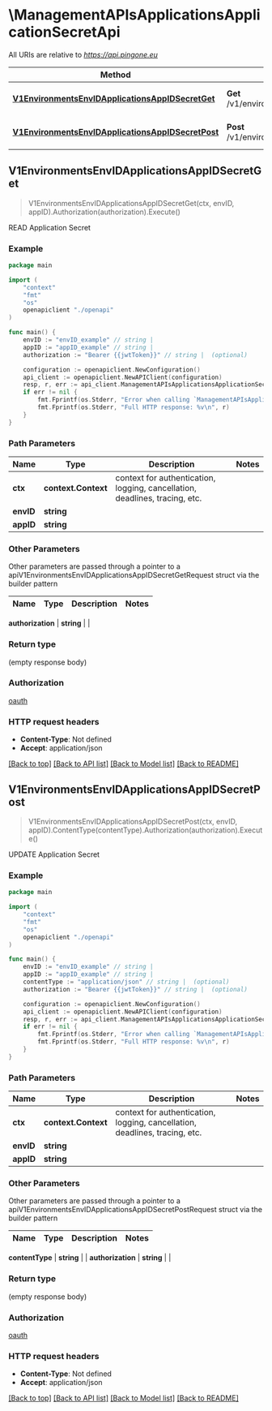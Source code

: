 # \ManagementAPIsApplicationsApplicationSecretApi

All URIs are relative to *https://api.pingone.eu*

Method | HTTP request | Description
------------- | ------------- | -------------
[**V1EnvironmentsEnvIDApplicationsAppIDSecretGet**](ManagementAPIsApplicationsApplicationSecretApi.md#V1EnvironmentsEnvIDApplicationsAppIDSecretGet) | **Get** /v1/environments/{envID}/applications/{appID}/secret | READ Application Secret
[**V1EnvironmentsEnvIDApplicationsAppIDSecretPost**](ManagementAPIsApplicationsApplicationSecretApi.md#V1EnvironmentsEnvIDApplicationsAppIDSecretPost) | **Post** /v1/environments/{envID}/applications/{appID}/secret | UPDATE Application Secret



## V1EnvironmentsEnvIDApplicationsAppIDSecretGet

> V1EnvironmentsEnvIDApplicationsAppIDSecretGet(ctx, envID, appID).Authorization(authorization).Execute()

READ Application Secret



### Example

```go
package main

import (
    "context"
    "fmt"
    "os"
    openapiclient "./openapi"
)

func main() {
    envID := "envID_example" // string | 
    appID := "appID_example" // string | 
    authorization := "Bearer {{jwtToken}}" // string |  (optional)

    configuration := openapiclient.NewConfiguration()
    api_client := openapiclient.NewAPIClient(configuration)
    resp, r, err := api_client.ManagementAPIsApplicationsApplicationSecretApi.V1EnvironmentsEnvIDApplicationsAppIDSecretGet(context.Background(), envID, appID).Authorization(authorization).Execute()
    if err != nil {
        fmt.Fprintf(os.Stderr, "Error when calling `ManagementAPIsApplicationsApplicationSecretApi.V1EnvironmentsEnvIDApplicationsAppIDSecretGet``: %v\n", err)
        fmt.Fprintf(os.Stderr, "Full HTTP response: %v\n", r)
    }
}
```

### Path Parameters


Name | Type | Description  | Notes
------------- | ------------- | ------------- | -------------
**ctx** | **context.Context** | context for authentication, logging, cancellation, deadlines, tracing, etc.
**envID** | **string** |  | 
**appID** | **string** |  | 

### Other Parameters

Other parameters are passed through a pointer to a apiV1EnvironmentsEnvIDApplicationsAppIDSecretGetRequest struct via the builder pattern


Name | Type | Description  | Notes
------------- | ------------- | ------------- | -------------


 **authorization** | **string** |  | 

### Return type

 (empty response body)

### Authorization

[oauth](../README.md#oauth)

### HTTP request headers

- **Content-Type**: Not defined
- **Accept**: application/json

[[Back to top]](#) [[Back to API list]](../README.md#documentation-for-api-endpoints)
[[Back to Model list]](../README.md#documentation-for-models)
[[Back to README]](../README.md)


## V1EnvironmentsEnvIDApplicationsAppIDSecretPost

> V1EnvironmentsEnvIDApplicationsAppIDSecretPost(ctx, envID, appID).ContentType(contentType).Authorization(authorization).Execute()

UPDATE Application Secret



### Example

```go
package main

import (
    "context"
    "fmt"
    "os"
    openapiclient "./openapi"
)

func main() {
    envID := "envID_example" // string | 
    appID := "appID_example" // string | 
    contentType := "application/json" // string |  (optional)
    authorization := "Bearer {{jwtToken}}" // string |  (optional)

    configuration := openapiclient.NewConfiguration()
    api_client := openapiclient.NewAPIClient(configuration)
    resp, r, err := api_client.ManagementAPIsApplicationsApplicationSecretApi.V1EnvironmentsEnvIDApplicationsAppIDSecretPost(context.Background(), envID, appID).ContentType(contentType).Authorization(authorization).Execute()
    if err != nil {
        fmt.Fprintf(os.Stderr, "Error when calling `ManagementAPIsApplicationsApplicationSecretApi.V1EnvironmentsEnvIDApplicationsAppIDSecretPost``: %v\n", err)
        fmt.Fprintf(os.Stderr, "Full HTTP response: %v\n", r)
    }
}
```

### Path Parameters


Name | Type | Description  | Notes
------------- | ------------- | ------------- | -------------
**ctx** | **context.Context** | context for authentication, logging, cancellation, deadlines, tracing, etc.
**envID** | **string** |  | 
**appID** | **string** |  | 

### Other Parameters

Other parameters are passed through a pointer to a apiV1EnvironmentsEnvIDApplicationsAppIDSecretPostRequest struct via the builder pattern


Name | Type | Description  | Notes
------------- | ------------- | ------------- | -------------


 **contentType** | **string** |  | 
 **authorization** | **string** |  | 

### Return type

 (empty response body)

### Authorization

[oauth](../README.md#oauth)

### HTTP request headers

- **Content-Type**: Not defined
- **Accept**: application/json

[[Back to top]](#) [[Back to API list]](../README.md#documentation-for-api-endpoints)
[[Back to Model list]](../README.md#documentation-for-models)
[[Back to README]](../README.md)

